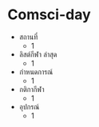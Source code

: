 # Comsci-day
- สถานที่
	- 1
- ลิสต์กีฬา ล่าสุด 
	- 1
- กำหนดการณ์
	- 1
-  กติกากีฬา
	- 1
- อุปกรณ์
	- 1
